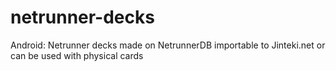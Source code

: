 # netrunner-decks
Android: Netrunner decks made on NetrunnerDB importable to Jinteki.net or can be used with physical cards
